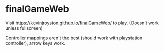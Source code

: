 # finalGameWeb

Visit https://kevinjroyston.github.io/finalGameWeb/ to play. (Doesn't work unless fullscreen)

Controller mappings aren't the best (should work with playstation controller), arrow keys work.
